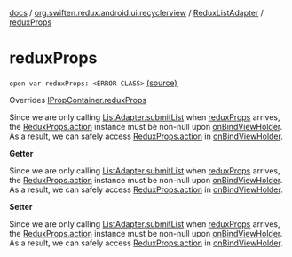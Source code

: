 [docs](../../index.md) / [org.swiften.redux.android.ui.recyclerview](../index.md) / [ReduxListAdapter](index.md) / [reduxProps](./redux-props.md)

# reduxProps

`open var reduxProps: <ERROR CLASS>` [(source)](https://github.com/protoman92/KotlinRedux/tree/master/android/android-recyclerview/src/main/java/org/swiften/redux/android/ui/recyclerview/DiffedAdapter.kt#L65)

Overrides [IPropContainer.reduxProps](../../org.swiften.redux.ui/-i-prop-container/redux-props.md)

Since we are only calling [ListAdapter.submitList](#) when [reduxProps](./redux-props.md) arrives, the
[ReduxProps.action](../../org.swiften.redux.ui/-redux-props/action.md) instance must be non-null upon [onBindViewHolder](#). As a result, we can
safely access [ReduxProps.action](../../org.swiften.redux.ui/-redux-props/action.md) in [onBindViewHolder](#).

**Getter**

Since we are only calling [ListAdapter.submitList](#) when [reduxProps](./redux-props.md) arrives, the
[ReduxProps.action](../../org.swiften.redux.ui/-redux-props/action.md) instance must be non-null upon [onBindViewHolder](#). As a result, we can
safely access [ReduxProps.action](../../org.swiften.redux.ui/-redux-props/action.md) in [onBindViewHolder](#).

**Setter**

Since we are only calling [ListAdapter.submitList](#) when [reduxProps](./redux-props.md) arrives, the
[ReduxProps.action](../../org.swiften.redux.ui/-redux-props/action.md) instance must be non-null upon [onBindViewHolder](#). As a result, we can
safely access [ReduxProps.action](../../org.swiften.redux.ui/-redux-props/action.md) in [onBindViewHolder](#).

